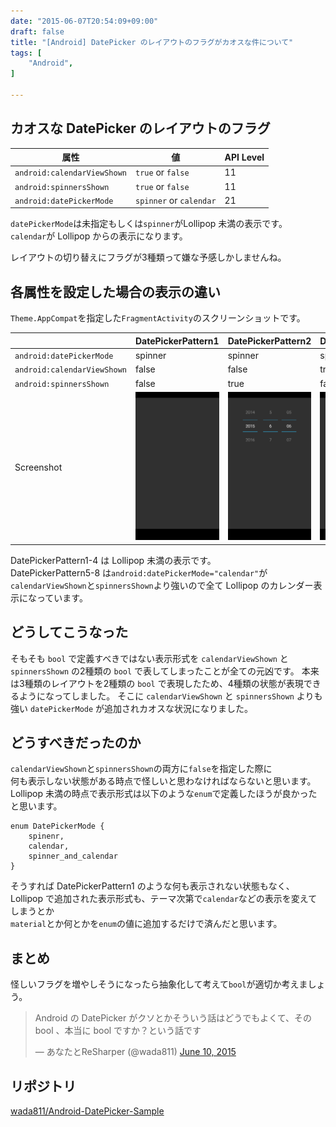 ```yaml
---
date: "2015-06-07T20:54:09+09:00"
draft: false
title: "[Android] DatePicker のレイアウトのフラグがカオスな件について"
tags: [
    "Android",
]

---
```


## カオスな DatePicker のレイアウトのフラグ
    
|属性|値|API Level|
|---|---|---|
|`android:calendarViewShown`|`true` or `false`|11|
|`android:spinnersShown`|`true` or `false`|11|
|`android:datePickerMode`|`spinner` or `calendar`|21|

`datePickerMode`は未指定もしくは`spinner`がLollipop 未満の表示です。<br>
`calendar`が Lollipop からの表示になります。<br>

レイアウトの切り替えにフラグが3種類って嫌な予感しかしませんね。

## 各属性を設定した場合の表示の違い

`Theme.AppCompat`を指定した`FragmentActivity`のスクリーンショットです。<br>

|  | DatePickerPattern1 | DatePickerPattern2 | DatePickerPattern3 | DatePickerPattern4 | DatePickerPattern5 | DatePickerPattern6 | DatePickerPattern7 | DatePickerPattern8 |
|-----------------------------|---------------------------------------------------------------------------------------------------------------------------------------------------------------------------------------------------------------------------------------------------------------------------------------------------|-------------------------------------------------------------------------------------------------------------------------------------------------------------------------------------------------------------------------------------------------------------------------------------------------|-------------------------------------------------------------------------------------------------------------------------------------------------------------------------------------------------------------------------------------------------------------------------------------------------|-----------------------------------------------------------------------------------------------------------------------------------------------------------------------------------------------------------------------------------------------------------------------------------------------|-----------------------------------------------------------------------------------------------------------------------------------------------------------------------------------------------------------------------------------------------------------------------------------------------------|---------------------------------------------------------------------------------------------------------------------------------------------------------------------------------------------------------------------------------------------------------------------------------------------------|---------------------------------------------------------------------------------------------------------------------------------------------------------------------------------------------------------------------------------------------------------------------------------------------------|-------------------------------------------------------------------------------------------------------------------------------------------------------------------------------------------------------------------------------------------------------------------------------------------------|
| `android:datePickerMode` | spinner | spinner | spinner | spinner | calendar | calendar | calendar | calendar |
| `android:calendarViewShown` | false | false | true | true | false | false | true | true |
| `android:spinnersShown` | false | true | false | true | false | true | false | true |
| Screenshot | ![DatePickerInFragmentActivity_Spinner_isCalendarViewShown_false_isSpinnersShown_false_Theme_AppCompat.png](https://github.com/wada811/Android-DatePicker-Sample/raw/master/screenshots/DatePickerInFragmentActivity_Spinner_isCalendarViewShown_false_isSpinnersShown_false_Theme_AppCompat.png) | ![DatePickerInFragmentActivity_Spinner_isCalendarViewShown_false_isSpinnersShown_true_Theme_AppCompat.png](https://github.com/wada811/Android-DatePicker-Sample/raw/master/screenshots/DatePickerInFragmentActivity_Spinner_isCalendarViewShown_false_isSpinnersShown_true_Theme_AppCompat.png) | ![DatePickerInFragmentActivity_Spinner_isCalendarViewShown_true_isSpinnersShown_false_Theme_AppCompat.png](https://github.com/wada811/Android-DatePicker-Sample/raw/master/screenshots/DatePickerInFragmentActivity_Spinner_isCalendarViewShown_true_isSpinnersShown_false_Theme_AppCompat.png) | ![DatePickerInFragmentActivity_Spinner_isCalendarViewShown_true_isSpinnersShown_true_Theme_AppCompat.png](https://github.com/wada811/Android-DatePicker-Sample/raw/master/screenshots/DatePickerInFragmentActivity_Spinner_isCalendarViewShown_true_isSpinnersShown_true_Theme_AppCompat.png) | ![DatePickerInFragmentActivity_Calendar_isCalendarViewShown_false_isSpinnersShown_false_Theme_AppCompat.png](https://github.com/wada811/Android-DatePicker-Sample/raw/master/screenshots/DatePickerInFragmentActivity_Calendar_isCalendarViewShown_false_isSpinnersShown_false_Theme_AppCompat.png) | ![DatePickerInFragmentActivity_Calendar_isCalendarViewShown_false_isSpinnersShown_true_Theme_AppCompat.png](https://github.com/wada811/Android-DatePicker-Sample/raw/master/screenshots/DatePickerInFragmentActivity_Calendar_isCalendarViewShown_false_isSpinnersShown_true_Theme_AppCompat.png) | ![DatePickerInFragmentActivity_Calendar_isCalendarViewShown_true_isSpinnersShown_false_Theme_AppCompat.png](https://github.com/wada811/Android-DatePicker-Sample/raw/master/screenshots/DatePickerInFragmentActivity_Calendar_isCalendarViewShown_true_isSpinnersShown_false_Theme_AppCompat.png) | ![DatePickerInFragmentActivity_Calendar_isCalendarViewShown_true_isSpinnersShown_true_Theme_AppCompat.png](https://github.com/wada811/Android-DatePicker-Sample/raw/master/screenshots/DatePickerInFragmentActivity_Calendar_isCalendarViewShown_true_isSpinnersShown_true_Theme_AppCompat.png) |

DatePickerPattern1-4 は Lollipop 未満の表示です。<br>
DatePickerPattern5-8 は`android:datePickerMode="calendar"`が
`calendarViewShown`と`spinnersShown`より強いので全て Lollipop のカレンダー表示になっています。<br>

## どうしてこうなった

そもそも `bool` で定義すべきではない表示形式を
`calendarViewShown` と `spinnersShown` の2種類の `bool` で表してしまったことが全ての元凶です。
本来は3種類のレイアウトを2種類の `bool` で表現したため、4種類の状態が表現できるようになってしました。
そこに `calendarViewShown` と `spinnersShown` よりも強い `datePickerMode` が追加されカオスな状況になりました。

## どうすべきだったのか
`calendarViewShown`と`spinnersShown`の両方に`false`を指定した際に<br>
何も表示しない状態がある時点で怪しいと思わなければならないと思います。<br>
Lollipop 未満の時点で表示形式は以下のような`enum`で定義したほうが良かったと思います。
```
enum DatePickerMode {
    spinenr,
    calendar,
    spinner_and_calendar
}
```
そうすれば DatePickerPattern1 のような何も表示されない状態もなく、<br>
Lollipop で追加された表示形式も、テーマ次第で`calendar`などの表示を変えてしまうとか<br>
`material`とか何とかを`enum`の値に追加するだけで済んだと思います。<br>

## まとめ
怪しいフラグを増やしそうになったら抽象化して考えて`bool`が適切か考えましょう。

<blockquote class="twitter-tweet" data-partner="tweetdeck"><p lang="ja" dir="ltr">Android の DatePicker がクソとかそういう話はどうでもよくて、その bool 、本当に bool ですか？という話です</p>&mdash; あなたとReSharper (@wada811) <a href="https://twitter.com/wada811/status/608622501401223168">June 10, 2015</a></blockquote>
<script async src="//platform.twitter.com/widgets.js" charset="utf-8"></script>

## リポジトリ
[wada811/Android-DatePicker-Sample](https://github.com/wada811/Android-DatePicker-Sample)
